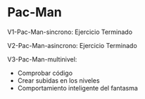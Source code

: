 # Pac-Man

V1-Pac-Man-sincrono: Ejercicio Terminado

V2-Pac-Man-asincrono: Ejercicio Terminado

V3-Pac-Man-multinivel:
  - Comprobar código
  - Crear subidas en los niveles
  - Comportamiento inteligente del fantasma
